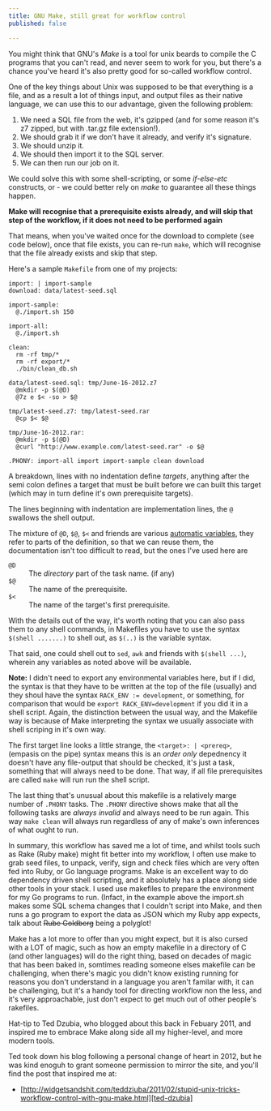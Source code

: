 ```yaml
---
title: GNU Make, still great for workflow control
published: false

---
```

You might think that GNU's *Make* is a tool for unix beards to compile the C
programs that you can't read, and never seem to work for you, but there's a
chance you've heard it's also pretty good for so-called workflow control.

One of the key things about Unix was supposed to be that everything is a file,
and as a result a lot of things input, and output files as their native
language, we can use this to our advantage, given the following problem:

 1. We need a SQL file from the web, it's gzipped (and for some reason it's z7
    zipped, but with .tar.gz file extension!).
 2. We should grab it if we don't have it already, and verify it's signature.
 3. We should unzip it.
 4. We should then import it to the SQL server.
 5. We can then run our job on it.

We could solve this with some shell-scripting, or some *if-else-etc*
constructs, or - we could better rely on *make* to guarantee all these things
happen.

**Make will recognise that a prerequisite exists already, and will skip that
step of the workflow, if it does not need to be performed again**

That means, when you've waited once for the download to complete (see code below),
once that file exists, you can re-run `make`, which will recognise that the
file already exists and skip that step.

Here's a sample `Makefile` from one of my projects:

    import: | import-sample
    download: data/latest-seed.sql

    import-sample:
      @./import.sh 150

    import-all:
      @./import.sh

    clean:
      rm -rf tmp/*
      rm -rf export/*
      ./bin/clean_db.sh

    data/latest-seed.sql: tmp/June-16-2012.z7
      @mkdir -p $(@D)
      @7z e $< -so > $@

    tmp/latest-seed.z7: tmp/latest-seed.rar
      @cp $< $@

    tmp/June-16-2012.rar:
      @mkdir -p $(@D)
      @curl "http://www.example.com/latest-seed.rar" -o $@

    .PHONY: import-all import import-sample clean download

A breakdown, lines with no indentation define *targets*, anything after the
semi colon defines a target that must be built before we can built this target
(which may in turn define it's own prerequisite targets).

The lines beginning with indentation are implementation lines, the `@`
swallows the shell output.

The mixture of `@D`, `$@`, `$<` and friends are various [automatic
variables][make-automatic-vars],
they refer to parts of the definition, so that we can reuse them, the
documentation isn't too difficult to read, but the ones I've used here are

<dl>
  <dt><code>@D</code></dt>
  <dd>The <em>directory</em> part of the task name. (if any)</dd>
  <dt><code>$@</code></dt>
  <dd>The name of the prerequisite.</dd>
  <dt><code>$&lt;</code></dt>
  <dd>The name of the target's first prerequisite.</dd>
</dl>

With the details out of the way, it's worth noting that you can also pass them
to any shell commands, in Makefiles you have to use the syntax `$(shell
.......)` to shell out, as `$(..)` is the variable syntax.

That said, one could shell out to `sed`, `awk` and friends with `$(shell
...)`, wherein any variables as noted above will be available.

**Note:** I didn't need to export any environmental variables here, but if I
did, the syntax is that they have to be written at the top of the file
(usually) and they shoul have the syntax `RACK_ENV := development`, or
something, for comparison that would be `export RACK_ENV=development` if you
did it in a shell script. Again, the distinction between the usual way, and
the Makefile way is because of Make interpreting the syntax we usually
associate with shell scriping in it's own way.

The first target line looks a little strange, the `<target>: | <prereq>`,
(empasis on the pipe) syntax means this is an *order only* depednency it
doesn't have any file-output that should be checked, it's just a task,
something that will always need to be done. That way, if all file prerequisites
are called `make` will run run the shell script.

The last thing that's unusual about this makefile is a relatively marge number
of `.PHONY` tasks. The `.PHONY` directive shows make that all the following
tasks are *always invalid* and always need to be run again. This way `make
clean` will always run regardless of any of make's own inferences of what
ought to run.

In summary, this workflow has saved me a lot of time, and whilst tools such as
Rake (Ruby make) might fit better into my workflow, I often use make to grab
seed files, to unpack, verify, sign and check files which are very often fed
into Ruby, or Go language programs. Make is an excellent way to do dependency
driven shell scripting, and it absolutely has a place along side other tools
in your stack. I used use makefiles to prepare the environment for my Go
programs to run. (Infact, in the example above the import.sh makes some SQL
schema changes that I couldn't script into Make, and then runs a go program to
export the data as JSON which my Ruby app expects, talk about <del>Rube
Goldberg</del> being a polyglot!

Make has a lot more to offer than you might expect, but it is also cursed with
a LOT of magic, such as how an empty makefile in a directory of C (and other
languages) will do the right thing, based on decades of magic that has been
baked in, somtimes reading someone elses makefile can be challenging, when
there's magic you didn't know existing running for reasons you don't
understand in a language you aren't familar with, it can be challenging, but
it's a handy tool for directing workflow non the less, and it's very
approachable, just don't expect to get much out of other people's rakefiles.

Hat-tip to Ted Dzubia, who blogged about this back in Febuary 2011, and
inspired me to embrace Make along side all my higher-level, and more modern
tools.

Ted took down his blog following a personal change of heart in 2012, but he
was kind enoguh to grant someone permission to mirror the site, and you'll
find the post that inspired me at:

 * [http://widgetsandshit.com/teddziuba/2011/02/stupid-unix-tricks-workflow-control-with-gnu-make.html][ted-dzubia]

[make-automatic-vars]: http://www.gnu.org/software/make/manual/html_node/Automatic-Variables.html
[ted-dzubia]: http://widgetsandshit.com/teddziuba/2011/02/stupid-unix-tricks-workflow-control-with-gnu-make.html
